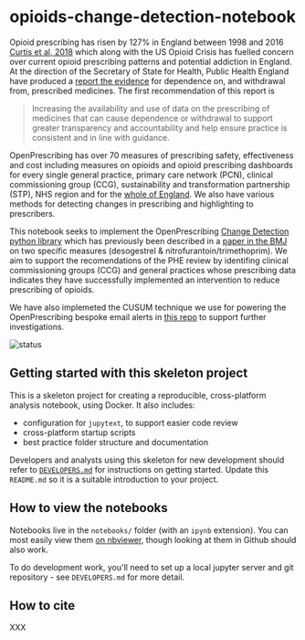 # opioids-change-detection-notebook

Opioid prescribing has risen by 127% in England between 1998 and 2016 [Curtis et al, 2018](https://doi.org/10.1016/S2215-0366(18)30471-1) which along with the US Opioid Crisis has fuelled concern over current opioid prescribing patterns and potential addiction in  England. At the direction of the Secretary of State for Health, Public Health England have produced a [report the evidence](https://www.gov.uk/government/publications/prescribed-medicines-review-report) for dependence on, and withdrawal from, prescribed medicines. The first recommendation of this report is 

  >Increasing the availability and use of data on the prescribing of medicines that can
  cause dependence or withdrawal to support greater transparency and accountability
  and help ensure practice is consistent and in line with guidance.
  
OpenPrescribing has over 70 measures of prescribing safety, effectiveness and cost including measures on opioids and opioid prescribing dashboards for every single general practice, primary care network (PCN), clinical commissioning group (CCG), sustainability and transformation partnership (STP), NHS region and for the [whole of England](https://openprescribing.net/all-england/?tags=opioids). We also have various methods for detecting changes in prescribing and highlighting to prescribers.  

This notebook seeks to implement the OpenPrescribing [Change Detection python library](https://pypi.org/project/change_detection/) which has previously been described in a [paper in the BMJ](https://doi.org/10.1136/bmj.l5205) on two specific measures (desogestrel & nitrofurantoin/trimethoprim). We aim to support the recomendations of the PHE review by  identifing clinical commissioning groups (CCG) and general practices whose prescribing data indicates they have successfully implemented an intervention to reduce prescribing of opioids.

We have also implemeted the CUSUM technique we use for powering the OpenPrescribing bespoke email alerts in [this repo](https://github.com/ebmdatalab/cusum-for-opioids-notebook) to support further investigations. 

![status](https://github.com/ebmdatalab/opioids-change-detection-notebook/workflows/Notebook%20checks/badge.svg)

## Getting started with this skeleton project

This is a skeleton project for creating a reproducible, cross-platform
analysis notebook, using Docker.  It also includes:

* configuration for `jupytext`, to support easier code review
* cross-platform startup scripts
* best practice folder structure and documentation

Developers and analysts using this skeleton for new development should
refer to [`DEVELOPERS.md`](DEVELOPERS.md) for instructions on getting
started.  Update this `README.md` so it is a suitable introduction to
your project.

## How to view the notebooks

Notebooks live in the `notebooks/` folder (with an `ipynb`
extension). You can most easily view them [on
nbviewer](https://nbviewer.jupyter.org/github/ebmdatalab/opioids-change-detection-notebook/tree/master/notebooks/),
though looking at them in Github should also work.

To do development work, you'll need to set up a local jupyter server
and git repository - see `DEVELOPERS.md` for more detail.

## How to cite

XXX
